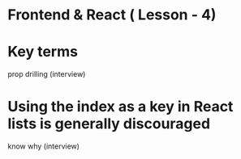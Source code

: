# Frontend & React ( Lesson - 4)
# Key terms

prop drilling (interview)  

# Using the index as a key in React lists is generally discouraged 
know why  (interview)


